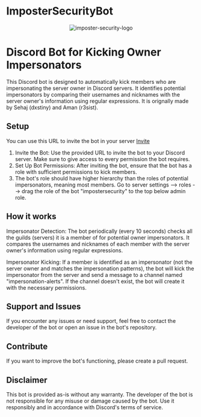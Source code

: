 # ImposterSecurityBot
<p align="center">
  <img src="https://github.com/r3sist-uniq/ImposterSecurityBot/assets/72573738/bb53d5dc-6075-4013-829f-d6ec5350572d" alt="imposter-security-logo"/>
</p>

# Discord Bot for Kicking Owner Impersonators

This Discord bot is designed to automatically kick members who are impersonating the server owner in Discord servers. It identifies potential impersonators by comparing their usernames and nicknames with the server owner's information using regular expressions. It is orignally made by Sehaj (dxstiny) and Aman (r3sist).

## Setup

You can use this URL to invite the bot in your server [Invite](https://discord.com/api/oauth2/authorize?client_id=1104343553875914793&permissions=402655254&scope=bot)


1. Invite the Bot: Use the provided URL to invite the bot to your Discord server. Make sure to give access to every permission the bot requires. 
2. Set Up Bot Permissions: After inviting the bot, ensure that the bot has a role with sufficient permissions to kick members. 
3. The bot's role should have higher hierarchy than the roles of potential impersonators, meaning most members. Go to server settings --> roles --> drag the role of the bot "impostersecurity" to the top below admin role. 

## How it works

Impersonator Detection: The bot periodically (every 10 seconds) checks all the guilds (servers) it is a member of for potential owner impersonators. It compares the usernames and nicknames of each member with the server owner's information using regular expressions.

Impersonator Kicking: If a member is identified as an impersonator (not the server owner and matches the impersonation patterns), the bot will kick the impersonator from the server and send a message to a channel named "impersonation-alerts". If the channel doesn't exist, the bot will create it with the necessary permissions.

## Support and Issues

If you encounter any issues or need support, feel free to contact the developer of the bot or open an issue in the bot's repository.

## Contribute 

If you want to improve the bot's functioning, please create a pull request. 

## Disclaimer

This bot is provided as-is without any warranty. The developer of the bot is not responsible for any misuse or damage caused by the bot. Use it responsibly and in accordance with Discord's terms of service.
